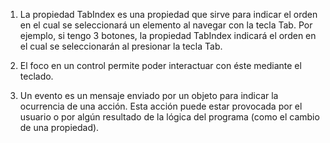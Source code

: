 1) La propiedad TabIndex es una propiedad que sirve para indicar el orden en el cual se seleccionará un elemento al navegar con la 
tecla Tab. Por ejemplo, si tengo 3 botones, la propiedad TabIndex indicará el orden en el cual se seleccionarán al presionar la tecla Tab.

2) El foco en un control permite poder interactuar con éste mediante el teclado.

3) Un evento es un mensaje enviado por un objeto para indicar la ocurrencia de una acción. Esta acción puede estar provocada por el 
usuario o por algún resultado de la lógica del programa (como el cambio de una propiedad).
